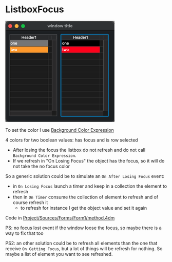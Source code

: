 # ListboxFocus
 
![](Screenshot.png)

To set the color I use [Background Color Expression](https://doc4d.github.io/docs/19/FormObjects/propertiesBackgroundAndBorder#background-color-expression)

4 colors for two boolean values: has focus and is row selected

- After losing the focus the listbox do not refresh and do not call `Background Color Expression`.
- If we refresh in "On Losing Focus" the object has the focus, so it will do not take the no focus color

So a generic solution could be to simulate an `On After Losing Focus` event:
- in `On Losing Focus` launch a timer and keep in a collection the element to refresh
- then in `On Timer` consume the collection of element to refresh and of course refresh it
  - to refresh for instance I get the object value and set it again

Code in [Project/Sources/Forms/Form1/method.4dm](Project/Sources/Forms/Form1/method.4dm)

PS: no focus lost event if the window loose the focus, so maybe there is a way to fix that too

PS2: an other solution could be to refresh all elements than the one that receive `On Getting Focus`, but a lot of things will be refresh for nothing. So maybe a list of element you want to see refreshed.
